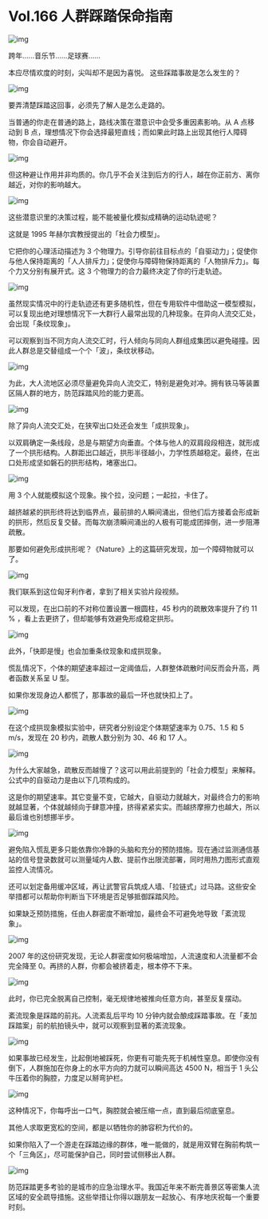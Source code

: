 # Vol.166 人群踩踏保命指南

![img](https://cdn.jsdelivr.net/gh/just-prog/static/img/202108212228936.png)

跨年......音乐节......足球赛......

本应尽情欢度的时刻，尖叫却不是因为喜悦。
这些踩踏事故是怎么发生的？

![img](https://cdn.jsdelivr.net/gh/just-prog/static/img/202108212228197.gif)

要弄清楚踩踏这回事，必须先了解人是怎么走路的。

当普通的你走在普通的路上，路线决策在潜意识中会受多重因素影响。从 A 点移动到 B 点，理想情况下你会选择最短直线；而如果此时路上出现其他行人障碍物，你会自动避开。

![img](https://cdn.jsdelivr.net/gh/just-prog/static/img/202108212228069.gif)

但这种避让作用并非均质的。你几乎不会关注到后方的行人，越在你正前方、离你越近，对你的影响越大。

![img](https://cdn.jsdelivr.net/gh/just-prog/static/img/202108212228836.png)

这些潜意识里的决策过程，能不能被量化模拟成精确的运动轨迹呢？

这就是 1995 年赫尔宾教授提出的「社会力模型」。

它把你的心理活动描述为 3 个物理力。引导你前往目标点的「自驱动力」；促使你与他人保持距离的「人人排斥力」；促使你与障碍物保持距离的「人物排斥力」。每个力又分别有展开式。这 3 个物理力的合力最终决定了你的行走轨迹。

![img](https://cdn.jsdelivr.net/gh/just-prog/static/img/202108212230969.png)

虽然现实情况中的行走轨迹还有更多随机性，但在专用软件中借助这一模型模拟，可以复现出绝对理想情况下一大群行人最常出现的几种现象。在异向人流交汇处，会出现「条纹现象」。

可以观察到当不同方向人流交汇时，行人倾向与同向人群组成集团以避免碰撞。因此人群总是交替组成一个个「波」，条纹状移动。

![img](https://cdn.jsdelivr.net/gh/just-prog/static/img/202108212228963.gif)

为此，大人流地区必须尽量避免异向人流交汇，特别是避免对冲。拥有铁马等装置区隔人群的地方，防范踩踏风险的能力更高。

![img](https://cdn.jsdelivr.net/gh/just-prog/static/img/202108212230873.png)

除了异向人流交汇处，在狭窄出口处还会发生「成拱现象」。

以双肩确定一条线段，总是与期望方向垂直。个体与他人的双肩段段相连，就形成了一个拱形结构。人群距出口越近，拱形半径越小，力学性质越稳定。最终，在出口处形成坚如磐石的拱形结构，堵塞出口。

![img](https://cdn.jsdelivr.net/gh/just-prog/static/img/202108212230471.gif)

用 3 个人就能模拟这个现象。挨个拉，没问题；一起拉，卡住了。

越挤越紧的拱形终将达到临界点，最前排的人瞬间涌出，但他们后方接着会形成新的拱形，然后反复交替。而每次崩溃瞬间涌出的人极有可能成团摔倒，进一步阻滞疏散。

那要如何避免形成拱形呢？《Nature》上的这篇研究发现，加一个障碍物就可以了。

![img](https://cdn.jsdelivr.net/gh/just-prog/static/img/202108212228532.png)

我们联系到这位匈牙利作者，拿到了相关实验片段视频。

可以发现，在出口前的不对称位置设置一根圆柱，45 秒内的疏散效率提升了约 11 % ，看上去更挤了，但却能够有效避免形成稳定拱形。

![img](https://cdn.jsdelivr.net/gh/just-prog/static/img/202108212228268.gif)

此外，「快即是慢」也会加重条纹现象和成拱现象。

慌乱情况下，个体的期望速率超过一定阈值后，人群整体疏散时间反而会升高，两者函数关系呈 U 型。

如果你发现身边人都慌了，那事故的最后一环也就快扣上了。

![img](https://cdn.jsdelivr.net/gh/just-prog/static/img/202108212228747.png)

在这个成拱现象模拟实验中，研究者分别设定个体期望速率为 0.75、1.5 和 5 m/s，发现在 20 秒内，疏散人数分别为 30、46 和 17 人。

![img](https://cdn.jsdelivr.net/gh/just-prog/static/img/202108212228072.gif)

为什么大家越急，疏散反而越慢了？这可以用此前提到的「社会力模型」来解释。公式中的自驱动力是由以下几项构成的。

这是你的期望速率。其它变量不变，它越大，自驱动力就越大，对最终合力的影响就越显著，个体就越倾向于肆意冲撞，挤得紧紧实实。而越挤摩擦力也越大，所以最后谁也别想挪半步。

![img](https://cdn.jsdelivr.net/gh/just-prog/static/img/202108212228350.gif)

避免陷入慌乱更多只能依靠你冷静的头脑和充分的预防措施。现在通过监测通信基站的信号登录数就可以测量域内人数、提前作出限流部署，同时用热力图形式直观监控人流情况。

还可以划定备用缓冲区域，再让武警官兵筑成人墙、「拉链式」过马路。这些安全举措都可以帮助你判断当下环境是否足够抵御踩踏风险。

如果缺乏预防措施，任由人群密度不断增加，最终会不可避免地导致「紊流现象」。

![img](https://cdn.jsdelivr.net/gh/just-prog/static/img/202108212228134.gif)

2007 年的这份研究发现，无论人群密度如何极端增加，人流速度和人流量都不会完全降至 0。再挤的人群，你都会被挤着走，根本停不下来。

![img](https://cdn.jsdelivr.net/gh/just-prog/static/img/202108212230358.png)

此时，你已完全脱离自己控制，毫无规律地被推向任意方向，甚至反复摆动。

紊流现象是踩踏的前兆。人流紊乱后平均 10 分钟内就会酿成踩踏事故。在「麦加踩踏案」前的航拍镜头中，就可以观察到显著的紊流现象。

![img](https://cdn.jsdelivr.net/gh/just-prog/static/img/202108212230739.gif)

如果事故已经发生，比起倒地被踩死，你更有可能先死于机械性窒息。即使你没有倒下，人群施加在你身上的水平方向的力就可以瞬间高达 4500 N，相当于 1 头公牛压着你的胸腔，力度足以掰弯护栏。

![img](https://cdn.jsdelivr.net/gh/just-prog/static/img/202108212228611.png)

这种情况下，你每呼出一口气，胸腔就会被压缩一点，直到最后彻底窒息。

其他人求取更宽松的空间，都是以牺牲你的肺容积为代价的。

如果你陷入了一个游走在踩踏边缘的群体，唯一能做的，就是用双臂在胸前构筑一个「三角区」，尽可能保护自己，同时尝试侧移出人群。

![img](https://cdn.jsdelivr.net/gh/just-prog/static/img/202108212228187.gif)

防范踩踏更多考验的是城市的应急治理水平。我国近年来不断完善景区等密集人流区域的安全疏导措施。这些举措让你得以跟朋友一起放心、有序地庆祝每一个重要时刻。